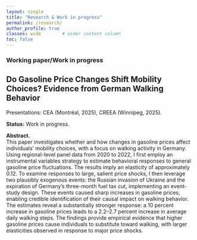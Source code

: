 ```yaml
---
layout: single
title: "Research & Work in progress"
permalink: /research/
author_profile: true
classes: wide        # wider content column
toc: false
---
```


<section class="research-entry">

### Working paper/Work in progress
## Do Gasoline Price Changes Shift Mobility Choices? Evidence from German Walking Behavior

<p class="research-meta">
Presentations: CEA (Montréal, 2025), CREEA (Winnipeg, 2025).
</p>

**Status:** Work in progress.

**Abstract.**  
This paper investigates whether and how changes in gasoline prices affect individuals’ mobility choices, with a focus on walking activity in Germany. Using regional-level panel data from 2020 to 2022, I first employ an instrumental variables strategy to estimate behavioral responses to general gasoline price fluctuations. The results imply an elasticity of approximately 0.12. To examine responses to large, salient price shocks, I then leverage two plausibly exogenous events: the Russian invasion of Ukraine and the expiration of Germany’s three-month fuel tax cut, implementing an event-study design. These events caused sharp increases in gasoline prices, enabling credible identification of their causal impact on walking behavior. The estimates reveal a substantially stronger response: a 10 percent increase in gasoline prices leads to a 2.2–2.7 percent increase in average daily walking steps. The findings provide empirical evidence that higher gasoline prices cause individuals to substitute toward walking, with larger elasticities observed in response to major price shocks.

</section>



